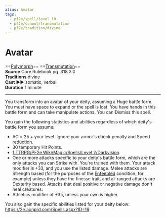 ```yaml
---
alias: Avatar
tags:
  - pf2e/spell/level_10
  - pf2e/school/transmutation
  - pf2e/tradition/divine
---
```


# Avatar

==[Polymorph](../../../Traits/Polymorph.md)== ==[Transmutation](../../../Traits/Transmutation.md)==  
__Source__ Core Rulebook pg. 318 3.0  
**Traditions** divine  
**Cast** ►► somatic, verbal  
**Duration** 1 minute

---

You transform into an avatar of your deity, assuming a Huge battle form. You must have space to expand or the spell is lost. You have hands in this battle form and can take manipulate actions. You can Dismiss this spell.

You gain the following statistics and abilities regardless of which deity's battle form you assume:

- AC = 25 + your level. Ignore your armor's check penalty and Speed reduction.
- 30 temporary Hit Points.
- [1 TTRPG/PF2e Wiki/Magic/Spells/Level 2/Darkvision](1%20TTRPG/PF2e%20Wiki/Magic/Spells/Level%202/Darkvision).
- One or more attacks specific to your deity's battle form, which are the only attacks you can Strike with. You're trained with them. Your attack modifier is +33, and you use the listed damage. Melee attacks are Strength based (for the purposes of the [Enfeebled](../../../Conditions/Enfeebled.md) condition, for example) unless they have the finesse trait, and all ranged attacks are Dexterity based. Attacks that deal positive or negative damage don't heal creatures.
- Athletics modifier of +35, unless your own is higher.

You also gain the specific abilities listed for your deity below:  
<https://2e.aonprd.com/Spells.aspx?ID=16>
